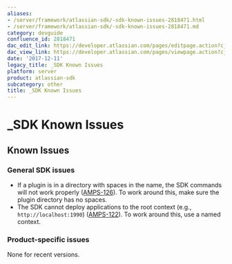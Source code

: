 ```yaml
---
aliases:
- /server/framework/atlassian-sdk/-sdk-known-issues-2818471.html
- /server/framework/atlassian-sdk/-sdk-known-issues-2818471.md
category: devguide
confluence_id: 2818471
dac_edit_link: https://developer.atlassian.com/pages/editpage.action?cjm=wozere&pageId=2818471
dac_view_link: https://developer.atlassian.com/pages/viewpage.action?cjm=wozere&pageId=2818471
date: '2017-12-11'
legacy_title: _SDK Known Issues
platform: server
product: atlassian-sdk
subcategory: other
title: _SDK Known Issues
---
```

# \_SDK Known Issues

## Known Issues

### General SDK issues

-   If a plugin is in a directory with spaces in the name, the SDK commands will not work properly (<a href="https://studio.atlassian.com/browse/AMPS-126" class="external-link">AMPS-126</a>). To work around this, make sure the plugin directory has no spaces.
-   The SDK cannot deploy applications to the root context (e.g., `http://localhost:1990`) (<a href="https://studio.atlassian.com/browse/AMPS-122" class="external-link">AMPS-122</a>). To work around this, use a named context.

### Product-specific issues

None for recent versions.




























































































